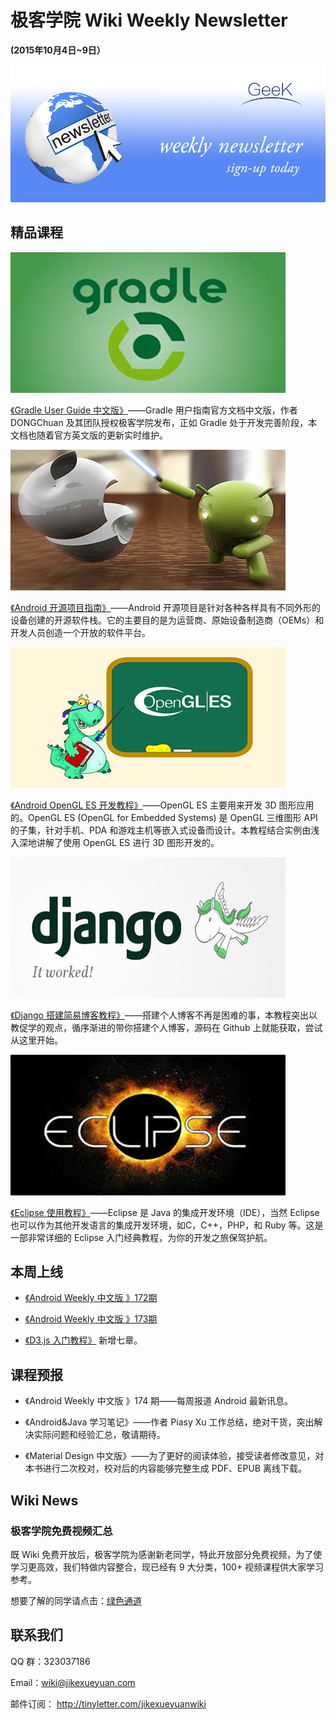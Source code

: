 # 极客学院 Wiki Weekly Newsletter  
 
**(2015年10月4日~9日）**

![newsletterlogo](images/newsletter-banner.jpg) 

## 精品课程

![](images/gradle.jpg)

[《Gradle User Guide 中文版》](http://wiki.jikexueyuan.com/project/GradleUserGuide-Wiki/)——Gradle 用户指南官方文档中文版，作者 DONGChuan 及其团队授权极客学院发布，正如 Gradle 处于开发完善阶段，本文档也随着官方英文版的更新实时维护。

![](images/android.jpg)

[《Android 开源项目指南》](http://wiki.jikexueyuan.com/project/android-source/)——Android 开源项目是针对各种各样具有不同外形的设备创建的开源软件栈。它的主要目的是为运营商、原始设备制造商（OEMs）和开发人员创造一个开放的软件平台。

![](images/opengles.jpg)

[《Android OpenGL ES 开发教程》](http://wiki.jikexueyuan.com/project/opengl-es-guide/)——OpenGL ES 主要用来开发 3D 图形应用的。OpenGL ES (OpenGL for Embedded Systems) 是 OpenGL 三维图形 API 的子集，针对手机、PDA 和游戏主机等嵌入式设备而设计。本教程结合实例由浅入深地讲解了使用 OpenGL ES 进行 3D 图形开发的。

![](images/django.jpg)

[《Django 搭建简易博客教程》](http://wiki.jikexueyuan.com/project/django-set-up-blog/)——搭建个人博客不再是困难的事，本教程突出以教促学的观点，循序渐进的带你搭建个人博客，源码在 Github 上就能获取，尝试从这里开始。

![](images/eclipse.jpg)

[《Eclipse 使用教程》](http://wiki.jikexueyuan.com/project/eclipse/)——Eclipse 是 Java 的集成开发环境（IDE），当然 Eclipse 也可以作为其他开发语言的集成开发环境，如C，C++，PHP，和 Ruby 等。这是一部非常详细的 Eclipse 入门经典教程，为你的开发之旅保驾护航。

## 本周上线

- [《Android Weekly 中文版 》172期](http://wiki.jikexueyuan.com/project/android-weekly/issue-172/index.html)

- [《Android Weekly 中文版 》173期](http://wiki.jikexueyuan.com/project/android-weekly/issue-173/index.html)

- [《D3.js 入门教程》](http://wiki.jikexueyuan.com/project/d3wiki/) 新增七章。

## 课程预报

- 《Android Weekly 中文版 》174 期——每周报道 Android 最新讯息。

- 《Android&Java 学习笔记》——作者 Piasy Xu 工作总结，绝对干货，突出解决实际问题和经验汇总，敬请期待。

- 《Material Design 中文版》——为了更好的阅读体验，接受读者修改意见，对本书进行二次校对，校对后的内容能够完整生成 PDF、EPUB 离线下载。

## Wiki News

### 极客学院免费视频汇总

既 Wiki 免费开放后，极客学院为感谢新老同学，特此开放部分免费视频，为了使学习更高效，我们特做内容整合，现已经有 9 大分类，100+ 视频课程供大家学习参考。

想要了解的同学请点击：[绿色通道](http://www.jikexueyuan.com/blog/449.html?huodong=freecourse_shouye_banner_0909)

## 联系我们

QQ 群：323037186

Email：wiki@jikexueyuan.com

邮件订阅： <http://tinyletter.com/jikexueyuanwiki>